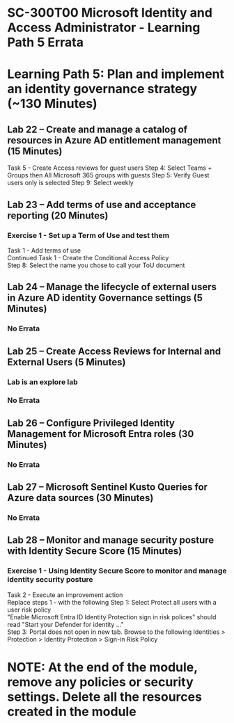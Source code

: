 # SC-300T00 Microsoft Identity and Access Administrator - Learning Path 5 Errata

# Learning Path 5: Plan and implement an identity governance strategy (~130 Minutes)

## Lab 22 – Create and manage a catalog of resources in Azure AD entitlement management (15 Minutes)

Task 5 - Create Access reviews for guest users
Step 4: Select Teams + Groups then All Microsoft 365 groups with guests
Step 5: Verify Guest users only is selected
Step 9: Select weekly

## Lab 23 – Add terms of use and acceptance reporting (20 Minutes)

### Exercise 1 - Set up a Term of Use and test them

Task 1 - Add terms of use<br>
Continued Task 1 - Create the Conditional Access Policy <br>
Step 8: Select the name you chose to call your ToU document <br>

## Lab 24 – Manage the lifecycle of external users in Azure AD identity Governance settings (5 Minutes)

### No Errata

## Lab 25 – Create Access Reviews for Internal and External Users (5 Minutes)

### Lab is an explore lab

### No Errata

## Lab 26 – Configure Privileged Identity Management for Microsoft Entra roles (30 Minutes)

### No Errata

## Lab 27 – Microsoft Sentinel Kusto Queries for Azure data sources (30 Minutes)

### No Errata

## Lab 28 – Monitor and manage security posture with Identity Secure Score (15 Minutes)

### Exercise 1 - Using Identity Secure Score to monitor and manage identity security posture

Task 2 - Execute an improvement action<br>
Replace steps 1 - with the following
Step 1:  Select Protect all users with a user risk policy<br>
"Enable Microsoft Entra ID Identity Protection sign in risk polices" should read "Start your Defender for identity ..."<br>
Step 3: Portal does not open in new tab.  Browse to the following Identities > Protection > Identity Protection > Sign-in Risk Policy<br>

# NOTE:  At the end of the module, remove any policies or security settings.  Delete all the resources created in the module
